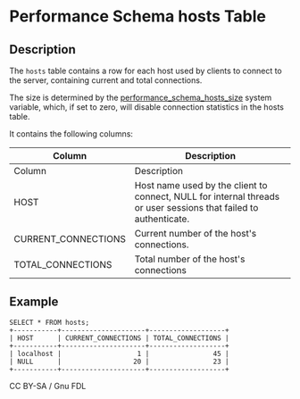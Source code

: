 
# Performance Schema hosts Table

## Description


The `hosts` table contains a row for each host used by clients to connect to the server, containing current and total connections.


The size is determined by the [performance_schema_hosts_size](../performance-schema-system-variables.md#performance_schema_hosts_size) system variable, which, if set to zero, will disable connection statistics in the hosts table.


It contains the following columns:



| Column | Description |
| --- | --- |
| Column | Description |
| HOST | Host name used by the client to connect, NULL for internal threads or user sessions that failed to authenticate. |
| CURRENT_CONNECTIONS | Current number of the host's connections. |
| TOTAL_CONNECTIONS | Total number of the host's connections |



## Example


```
SELECT * FROM hosts;
+-----------+---------------------+-------------------+
| HOST      | CURRENT_CONNECTIONS | TOTAL_CONNECTIONS |
+-----------+---------------------+-------------------+
| localhost |                   1 |                45 |
| NULL      |                  20 |                23 |
+-----------+---------------------+-------------------+
```


CC BY-SA / Gnu FDL

